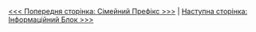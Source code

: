 

[<<< Попередня сторінка: Сімейний Префікс >>>](prefix.md) | [Наступна сторінка: Інформаційний Блок >>>](config.md)
